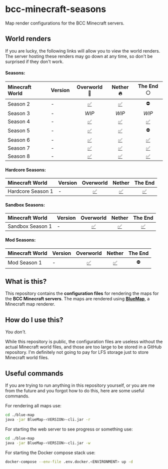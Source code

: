 # bcc-minecraft-seasons
Map render configurations for the BCC Minecraft servers.

## World renders
If you are lucky, the following links will allow you to view the world renders. The server hosting these renders may go down at any time, so don't be surprised if they don't work.

#### Seasons:
| Minecraft World | Version | Overworld :deciduous_tree: | Nether :fire: | The End :full_moon: |
| :--- | :--- | :---: | :---: | :---: |
| Season 2 | - | [:white_check_mark:](http://bccsrv.xyz:8888/#season_2_overworld:0:0:0:1500:0:0:0:0:perspective) | [:white_check_mark:](http://bccsrv.xyz:8888/#season_2_nether:0:0:0:1500:0:0:0:0:perspective) | :no_entry: |
| Season 3 | - | _WIP_ | _WIP_ | _WIP_ |
| Season 4 | - | [:white_check_mark:](http://bccsrv.xyz:8888/#season_4_overworld:0:0:0:1500:0:0:0:0:perspective) | [:white_check_mark:](http://bccsrv.xyz:8888/#season_4_nether:0:0:0:1500:0:0:0:0:perspective) | [:white_check_mark:](http://bccsrv.xyz:8888/#season_4_end:0:0:0:1500:0:0:0:0:perspective) |
| Season 5 | - | [:white_check_mark:](http://bccsrv.xyz:8888/#season_5_overworld:0:0:0:1500:0:0:0:0:perspective) | [:white_check_mark:](http://bccsrv.xyz:8888/#season_5_nether:0:0:0:1500:0:0:0:0:perspective) | :no_entry: |
| Season 6 | - | [:white_check_mark:](http://bccsrv.xyz:8888/#season_6_overworld:0:0:0:1500:0:0:0:0:perspective) | [:white_check_mark:](http://bccsrv.xyz:8888/#season_6_nether:0:0:0:1500:0:0:0:0:perspective) | [:white_check_mark:](http://bccsrv.xyz:8888/#season_6_end:0:0:0:1500:0:0:0:0:perspective) |
| Season 7 | - | [:white_check_mark:](http://bccsrv.xyz:8888/#season_7_overworld:0:0:0:1500:0:0:0:0:perspective) | [:white_check_mark:](http://bccsrv.xyz:8888/#season_7_nether:0:0:0:1500:0:0:0:0:perspective) | [:white_check_mark:](http://bccsrv.xyz:8888/#season_7_end:0:0:0:1500:0:0:0:0:perspective) |
| Season 8 | - | [:white_check_mark:](http://bccsrv.xyz:8888/#season_8_overworld:0:0:0:1500:0:0:0:0:perspective) | [:white_check_mark:](http://bccsrv.xyz:8888/#season_8_nether:0:0:0:1500:0:0:0:0:perspective) | [:white_check_mark:](http://bccsrv.xyz:8888/#season_8_end:0:0:0:1500:0:0:0:0:perspective) |

#### Hardcore Seasons:
| Minecraft World | Version | Overworld | Nether | The End |
| :--- | :--- | :---: | :---: | :---: |
| Hardcore Season 1 | - | [:white_check_mark:](http://bccsrv.xyz:8888/#hardcore_season_1_overworld:0:0:0:1500:0:0:0:0:perspective) | [:white_check_mark:](http://bccsrv.xyz:8888/#hardcore_season_1_nether:0:0:0:1500:0:0:0:0:perspective) | [:white_check_mark:](http://bccsrv.xyz:8888/#hardcore_season_1_end:0:0:0:1500:0:0:0:0:perspective) |

#### Sandbox Seasons:
| Minecraft World | Version | Overworld | Nether | The End |
| :--- | :--- | :---: | :---: | :---: |
| Sandbox Season 1 | - | [:white_check_mark:](http://bccsrv.xyz:8888/#sandbox_season_1_overworld:0:0:0:1500:0:0:0:0:perspective) | [:white_check_mark:](http://bccsrv.xyz:8888/#sandbox_season_1_nether:0:0:0:1500:0:0:0:0:perspective) | [:white_check_mark:](http://bccsrv.xyz:8888/#sandbox_season_1_end:0:0:0:1500:0:0:0:0:perspective) |

#### Mod Seasons:
| Minecraft World | Version | Overworld | Nether | The End |
| :--- | :--- | :---: | :---: | :---: |
| Mod Season 1 | - | [:white_check_mark:](http://bccsrv.xyz:8888/#mod_season_1_overworld:0:0:0:1500:0:0:0:0:perspective) | [:white_check_mark:](http://bccsrv.xyz:8888/#mod_season_1_nether:0:0:0:1500:0:0:0:0:perspective) | :no_entry: |

## What is this?
This repository contains the **configuration files** for rendering the maps for the **BCC Minecraft servers**. The maps are rendered using **[BlueMap](https://github.com/BlueMap-Minecraft/BlueMap)**, a Minecraft map renderer.

## How do I use this?
_You don't_.

While this repository is public, the configuration files are useless without the actual Minecraft world files, and those are too large to be stored in a GitHub repository. I'm definitely not going to pay for LFS storage just to store Minecraft world files.

## Useful commands
If you are trying to run anything in this repository yourself, or you are me from the future and you forgot how to do this, here are some useful commands.

For rendering all maps use:
```sh
cd ./blue-map
java -jar BlueMap-<VERSION>-cli.jar -r
```

For starting the web server to see progress or something use:
```sh
cd ./blue-map
java -jar BlueMap-<VERSION>-cli.jar -w
```

For starting the Docker compose stack use:
```sh
docker-compose --env-file .env.docker.<ENVIRONMENT> up -d
```
